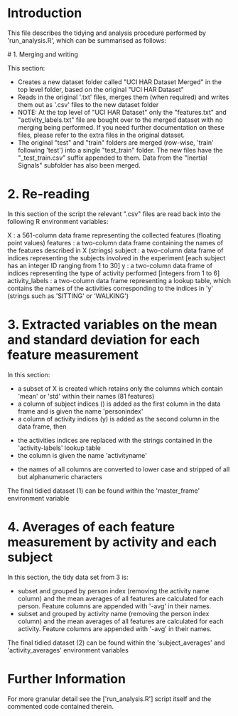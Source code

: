 # Introduction

This file describes the tidying and analysis procedure performed by 'run_analysis.R', which can be summarised as follows:

# 1. Merging and writing

This section:
- Creates a new dataset folder called "UCI HAR Dataset Merged" in the top level folder, based on the original "UCI HAR Dataset"
- Reads in the original '.txt' files, merges them (when required) and writes them out as '.csv' files to the new dataset folder
- NOTE: At the top level of "UCI HAR Dataset" only the "features.txt" and "activity_labels.txt" file are bought over to the merged dataset with no merging being performed. If you need further documentation on these files, please refer to the extra files in the original dataset.
- The original "test" and "train" folders are merged (row-wise, 'train' following 'test') into a single "test_train" folder. The new files have the "_test_train.csv" suffix appended to them. Data from the "Inertial Signals" subfolder has also been merged.

# 2. Re-reading

In this section of the script the relevant ".csv" files are read back into the following R environment variables:

X               : a 561-column data frame representing the collected features (floating point values)
features        : a two-column data frame containing the names of the features described in X (strings)
subject         : a two-column data frame of indices representing the subjects involved in the experiment [each subject has an integer ID ranging from 1 to 30]
y               : a two-column data frame of indices representing the type of activity performed [integers from 1 to 6]
activity_labels : a two-column data frame representing a lookup table, which contains the names of the activities corresponding to the indices in 'y' (strings such as 'SITTING' or 'WALKING')

# 3. Extracted variables on the mean and standard deviation for each feature measurement

In this section:
- a subset of X is created which retains only the columns which contain 'mean' or 'std' within their names (81 features)
- a column of subject indices () is added as the first column in the data frame and is given the name 'personindex'
- a column of activity indices (y) is added as the second column in the data frame, then
* the activities indices are replaced with the strings contained  in the 'activity-labels' lookup table
* the column is given the name 'activityname'
- the names of all columns are converted to lower case and stripped of all but alphanumeric characters

The final tidied dataset (1) can be found within the 'master_frame' environment variable

# 4. Averages of each feature measurement by activity and each subject

In this section, the tidy data set from 3 is:
- subset and grouped by person index (removing the activity name column) and the mean averages of all features are calculated for each person. Feature columns are appended with '-avg' in their names.
- subset and grouped by activity name (removing the person index column) and the mean averages of all features are calculated for each activity. Feature columns are appended with '-avg' in their names.

The final tidied dataset (2) can be found within the 'subject_averages' and 'activity_averages' environment variables

# Further Information

For more granular detail see the ['run_analysis.R'] script itself and the commented code contained therein.
